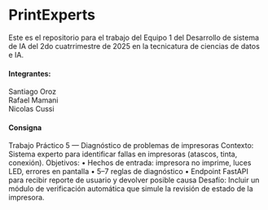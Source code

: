 # PrintExperts
Este es el repositorio para el trabajo del Equipo 1 del Desarrollo de sistema de IA del 2do cuatrrimestre de 2025 en la tecnicatura de ciencias de datos e IA. <br>

#### Integrantes:<br>
Santiago Oroz<br>
Rafael Mamani<br>
Nicolas Cussi

#### Consigna<br>
Trabajo Práctico 5 — Diagnóstico de problemas de impresoras Contexto: Sistema experto para identificar fallas en impresoras (atascos, tinta, conexión).
 Objetivos:
 • Hechos de entrada: impresora no imprime, luces LED, errores en pantalla
 • 5–7 reglas de diagnóstico • Endpoint FastAPI para recibir reporte de usuario y devolver posible causa
Desafío: Incluir un módulo de verificación automática que simule la revisión de estado de la impresora.

